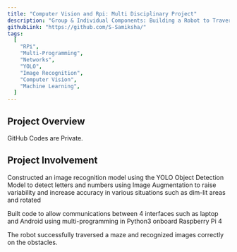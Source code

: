 ```yaml
---
title: "Computer Vision and Rpi: Multi Disciplinary Project"
description: "Group & Individual Components: Building a Robot to Traverse a Maze and Recognize Images"
githubLink: "https://github.com/S-Samiksha/"
tags:
  [
    "RPi",
    "Multi-Programming",
    "Networks",
    "YOLO",
    "Image Recognition",
    "Computer Vision",
    "Machine Learning",
  ]
---
```


## Project Overview

GitHub Codes are Private.

## Project Involvement

Constructed an image recognition model using the YOLO Object Detection Model to detect letters and numbers using Image Augmentation to raise variability and increase accuracy in various situations such as dim-lit areas and rotated

Built code to allow communications between 4 interfaces such as laptop and Android using multi-programming in Python3 onboard Raspberry Pi 4

The robot successfully traversed a maze and recognized images correctly on the obstacles.
